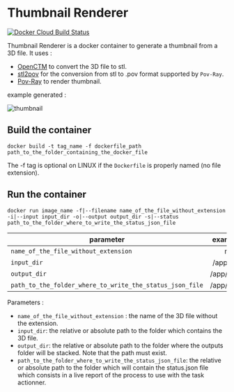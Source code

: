 # Thumbnail Renderer

[![Docker Cloud Build Status](https://img.shields.io/docker/cloud/build/myminifactory/pluggable-thumbnail-renderer)](https://hub.docker.com/r/myminifactory/pluggable-thumbnail-renderer)

Thumbnail Renderer is a docker container to generate a thumbnail from a 3D file.
It uses :
- [OpenCTM](http://openctm.sourceforge.net/?page=about) to convert the 3D file to stl.
- [stl2pov](https://github.com/timschmidt/stl2pov) for the conversion from stl to .pov format supported by `Pov-Ray`.
- [Pov-Ray](https://github.com/POV-Ray/povray) to render thumbnail.

example generated :

![thumbnail](https://i.imgur.com/NZLs7Oq.png)

## Build the container
```shell
docker build -t tag_name -f dockerfile_path path_to_the_folder_containing_the_docker_file
```
The -f tag is optional on LINUX if the `Dockerfile` is properly named (no file extension).

## Run the container
```shell
docker run image_name -f|--filename name_of_the_file_without_extension -i|--input input_dir -o|--output output_dir -s|--status path_to_the_folder_where_to_write_the_status_json_file
```

|                         parameter                        |                  example values               |
|----------------------------------------------------------|:---------------------------------------------:|
|           `name_of_the_file_without_extension`           |                    my3dfile                   |
|                        `input_dir`                       |                /app/files/input/              |
|                        `output_dir`                      |                /app/files/output/             |
| `path_to_the_folder_where_to_write_the_status_json_file` |               /app/files/output/              |

Parameters :
- `name_of_the_file_without_extension` : the name of the 3D file without the extension.
- `input_dir`: the relative or absolute path to the folder which contains the 3D file.
- `output_dir`: the relative or absolute path to the folder where the outputs folder will be stacked. Note that the path must exist. 
- `path_to_the_folder_where_to_write_the_status_json_file`: the relative or absolute path to the folder which will contain the status.json file which consists in a live report of the process to use with the task actionner.
